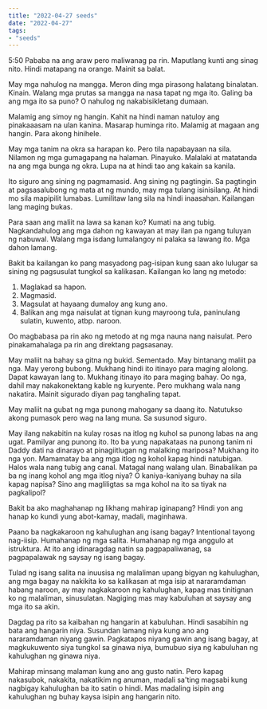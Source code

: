 ```yaml
---
title: "2022-04-27 seeds"
date: "2022-04-27"
tags:
- "seeds"
---
```


5:50
Pababa na ang araw pero maliwanag pa rin. Maputlang kunti ang sinag nito. Hindi matapang na orange. Mainit sa balat.

May mga nahulog na mangga. Meron ding mga pirasong halatang binalatan. Kinain. Walang mga prutas sa mangga na nasa tapat ng mga ito. Galing ba ang mga ito sa puno? O nahulog ng nakabisikletang dumaan.

Malamig ang simoy ng hangin. Kahit na hindi naman natuloy ang pinakaaasam na ulan kanina. Masarap huminga rito. Malamig at magaan ang hangin. Para akong hinihele.

May mga tanim na okra sa harapan ko. Pero tila napabayaan na sila. Nilamon ng mga gumagapang na halaman. Pinayuko. Malalaki at matatanda na ang mga bunga ng okra. Lupa na at hindi tao ang kakain sa kanila.

Ito siguro ang sining ng pagmamasid. Ang sining ng pagtingin. Sa pagtingin at pagsasalubong ng mata at ng mundo, may mga tulang isinisilang. At hindi mo sila mapipilit lumabas. Lumilitaw lang sila na hindi inaasahan. Kailangan lang maging bukas.

Para saan ang maliit na lawa sa kanan ko? Kumati na ang tubig. Nagkandahulog ang mga dahon ng kawayan at may ilan pa ngang tuluyan ng nabuwal. Walang mga isdang lumalangoy ni palaka sa lawang ito. Mga dahon lamang.

Bakit ba kailangan ko pang masyadong pag-isipan kung saan ako lulugar sa sining ng pagsusulat tungkol sa kalikasan. Kailangan ko lang ng metodo:
1. Maglakad sa hapon.
2. Magmasid.
3. Magsulat at hayaang dumaloy ang kung ano.
4. Balikan ang mga naisulat at tignan kung mayroong tula, paninulang sulatin, kuwento, atbp. naroon.

Oo magbabasa pa rin ako ng metodo at ng mga nauna nang naisulat. Pero pinakamahalaga pa rin ang direktang pagsasanay.

May maliit na bahay sa gitna ng bukid. Sementado. May bintanang maliit pa nga. May yerong bubong. Mukhang hindi ito itinayo para maging alolong. Dapat kawayan lang to. Mukhang itinayo ito para maging bahay. Oo nga, dahil may nakakonektang kable ng kuryente. Pero mukhang wala nang nakatira. Mainit sigurado diyan pag tanghaling tapat.

May maliit na gubat ng mga punong mahogany sa daang ito. Natutukso akong pumasok pero wag na lang muna. Sa susunod siguro.

May ilang nakabitin na kulay rosas na itlog ng kuhol sa punong labas na ang ugat. Pamilyar ang punong ito. Ito ba yung napakataas na punong tanim ni Daddy dati na dinarayo at pinagiitlugan ng malalking mariposa? Mukhang ito nga yon. Mamamatay ba ang mga itlog ng kohol kapag hindi natubigan. Halos wala nang tubig ang canal. Matagal nang walang ulan. Binabalikan pa ba ng inang kohol ang mga itlog niya? O kaniya-kaniyang buhay na sila kapag napisa? Sino ang magliligtas sa mga kohol na ito sa tiyak na pagkalipol?

Bakit ba ako maghahanap ng likhang mahirap iginapang? Hindi yon ang hanap ko kundi yung abot-kamay, madali, maginhawa.

Paano ba nagkakaroon ng kahulughan ang isang bagay? Intentional tayong nag-iisip. Humahanap ng mga salita. Humahanap ng mga anggulo at istruktura. At ito ang idinaragdag natin sa pagpapaliwanag, sa pagpapalawak ng saysay ng isang bagay.

Tulad ng isang salita na inuusisa ng malaliman upang bigyan ng kahulughan, ang mga bagay na nakikita ko sa kalikasan at mga isip at nararamdaman habang naroon, ay may nagkakaroon ng kahulughan, kapag mas tinitignan ko ng malaliman, sinusulatan. Nagiging mas may kabuluhan at saysay ang mga ito sa akin.

Dagdag pa rito sa kaibahan ng hangarin at kabuluhan. Hindi sasabihin ng bata ang hangarin niya. Susundan lamang niya kung ano ang nararamdaman niyang gawin. Pagkatapos niyang gawin ang isang bagay, at magkukuwento siya tungkol sa ginawa niya, bumubuo siya ng kabuluhan ng kahulughan ng ginawa niya.

Mahirap minsang malaman kung ano ang gusto natin. Pero kapag nakasubok, nakakita, nakatikim ng anuman, madali sa'ting magsabi kung nagbigay kahulughan ba ito satin o hindi. Mas madaling isipin ang kahulughan ng buhay kaysa isipin ang hangarin nito.